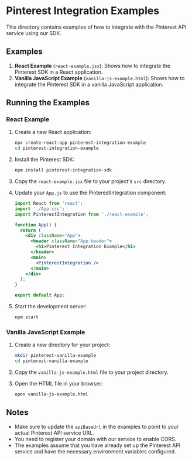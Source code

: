 # Pinterest Integration Examples

This directory contains examples of how to integrate with the Pinterest API service using our SDK.

## Examples

1. **React Example** (`react-example.jsx`): Shows how to integrate the Pinterest SDK in a React application.
2. **Vanilla JavaScript Example** (`vanilla-js-example.html`): Shows how to integrate the Pinterest SDK in a vanilla JavaScript application.

## Running the Examples

### React Example

1. Create a new React application:
   ```bash
   npx create-react-app pinterest-integration-example
   cd pinterest-integration-example
   ```

2. Install the Pinterest SDK:
   ```bash
   npm install pinterest-integration-sdk
   ```

3. Copy the `react-example.jsx` file to your project's `src` directory.

4. Update your `App.js` to use the PinterestIntegration component:
   ```jsx
   import React from 'react';
   import './App.css';
   import PinterestIntegration from './react-example';

   function App() {
     return (
       <div className="App">
         <header className="App-header">
           <h1>Pinterest Integration Example</h1>
         </header>
         <main>
           <PinterestIntegration />
         </main>
       </div>
     );
   }

   export default App;
   ```

5. Start the development server:
   ```bash
   npm start
   ```

### Vanilla JavaScript Example

1. Create a new directory for your project:
   ```bash
   mkdir pinterest-vanilla-example
   cd pinterest-vanilla-example
   ```

2. Copy the `vanilla-js-example.html` file to your project directory.

3. Open the HTML file in your browser:
   ```bash
   open vanilla-js-example.html
   ```

## Notes

- Make sure to update the `apiBaseUrl` in the examples to point to your actual Pinterest API service URL.
- You need to register your domain with our service to enable CORS.
- The examples assume that you have already set up the Pinterest API service and have the necessary environment variables configured.
